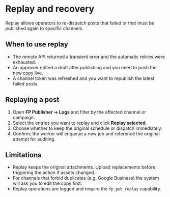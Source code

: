 # Replay and recovery

Replay allows operators to re-dispatch posts that failed or that must be published again to specific channels.

## When to use replay

* The remote API returned a transient error and the automatic retries were exhausted.
* An approver edited a draft after publishing and you need to push the new copy live.
* A channel token was refreshed and you want to republish the latest failed posts.

## Replaying a post

1. Open **FP Publisher → Logs** and filter by the affected channel or campaign.
2. Select the entries you want to replay and click **Replay selected**.
3. Choose whether to keep the original schedule or dispatch immediately.
4. Confirm; the worker will enqueue a new job and reference the original attempt for auditing.

## Limitations

* Replay keeps the original attachments. Upload replacements before triggering the action if assets changed.
* For channels that forbid duplicates (e.g. Google Business) the system will ask you to edit the copy first.
* Replay operations are logged and require the `fp_pub_replay` capability.
